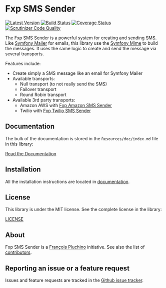 Fxp SMS Sender
==============

[![Latest Version](https://img.shields.io/packagist/v/fxp/sms-sender.svg)](https://packagist.org/packages/fxp/sms-sender)
[![Build Status](https://img.shields.io/travis/fxpio/fxp-sms-sender/master.svg)](https://travis-ci.org/fxpio/fxp-sms-sender)
[![Coverage Status](https://img.shields.io/coveralls/fxpio/fxp-sms-sender/master.svg)](https://coveralls.io/r/fxpio/fxp-sms-sender?branch=master)
[![Scrutinizer Code Quality](https://img.shields.io/scrutinizer/g/fxpio/fxp-sms-sender/master.svg)](https://scrutinizer-ci.com/g/fxpio/fxp-sms-sender?branch=master)

The Fxp SMS Sender is a powerful system for creating and sending SMS. Like
[Symfony Mailer](https://symfony.com/doc/current/mailer.html) for emails, this library
use the [Symfony Mime](https://symfony.com/doc/current/components/mime.html) to build the
messages. It uses the same logic to create and send the message via several transports.

Features include:

- Create simply a SMS message like an email for Symfony Mailer
- Available transports:
  - Null transport (to not really send the SMS)
  - Failover transport
  - Round Robin transport
- Available 3rd party transports:
  - Amazon AWS with [Fxp Amazon SMS Sender](https://github.com/fxpio/fxp-amazon-sms-sender)
  - Twilio with [Fxp Twilio SMS Sender](https://github.com/fxpio/fxp-twilio-sms-sender)

Documentation
-------------

The bulk of the documentation is stored in the `Resources/doc/index.md`
file in this library:

[Read the Documentation](Resources/doc/index.md)

Installation
------------

All the installation instructions are located in [documentation](Resources/doc/index.md).

License
-------

This library is under the MIT license. See the complete license in the library:

[LICENSE](LICENSE)

About
-----

Fxp SMS Sender is a [François Pluchino](https://github.com/francoispluchino) initiative.
See also the list of [contributors](https://github.com/fxpio/fxp-sms-sender/graphs/contributors).

Reporting an issue or a feature request
---------------------------------------

Issues and feature requests are tracked in the [Github issue tracker](https://github.com/fxpio/fxp-sms-sender/issues).
